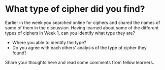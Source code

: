 # What type of cipher did you find?
Earlier in the week you searched online for ciphers and shared the names of some of them in the discussion. Having learned about some of the different types of ciphers in Week 1, can you identify what type they are?

- Where you able to identify the type?
- Do you agree with each others' analysis of the type of cipher they found?

Share your thoughts here and read some comments from fellow learners. 
